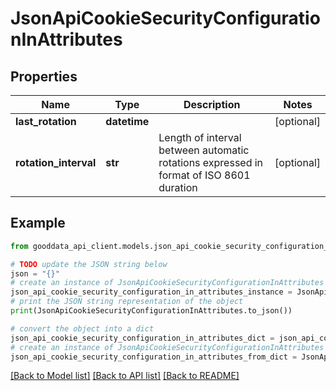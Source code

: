 # JsonApiCookieSecurityConfigurationInAttributes


## Properties

Name | Type | Description | Notes
------------ | ------------- | ------------- | -------------
**last_rotation** | **datetime** |  | [optional] 
**rotation_interval** | **str** | Length of interval between automatic rotations expressed in format of ISO 8601 duration | [optional] 

## Example

```python
from gooddata_api_client.models.json_api_cookie_security_configuration_in_attributes import JsonApiCookieSecurityConfigurationInAttributes

# TODO update the JSON string below
json = "{}"
# create an instance of JsonApiCookieSecurityConfigurationInAttributes from a JSON string
json_api_cookie_security_configuration_in_attributes_instance = JsonApiCookieSecurityConfigurationInAttributes.from_json(json)
# print the JSON string representation of the object
print(JsonApiCookieSecurityConfigurationInAttributes.to_json())

# convert the object into a dict
json_api_cookie_security_configuration_in_attributes_dict = json_api_cookie_security_configuration_in_attributes_instance.to_dict()
# create an instance of JsonApiCookieSecurityConfigurationInAttributes from a dict
json_api_cookie_security_configuration_in_attributes_from_dict = JsonApiCookieSecurityConfigurationInAttributes.from_dict(json_api_cookie_security_configuration_in_attributes_dict)
```
[[Back to Model list]](../README.md#documentation-for-models) [[Back to API list]](../README.md#documentation-for-api-endpoints) [[Back to README]](../README.md)


